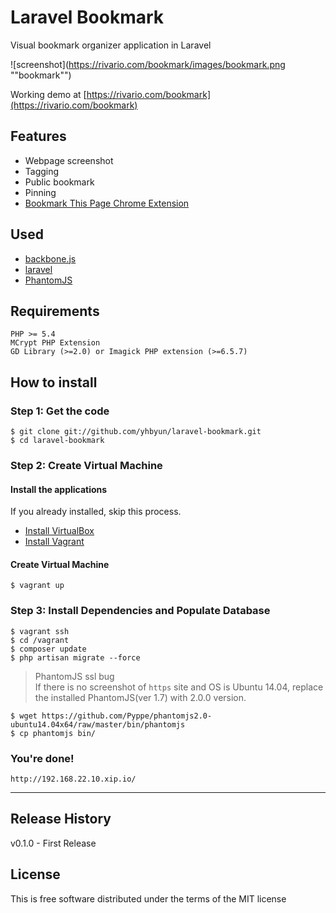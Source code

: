 # Laravel Bookmark

Visual bookmark organizer application in Laravel

![screenshot](https://rivario.com/bookmark/images/bookmark.png ""bookmark"")

Working demo at [https://rivario.com/bookmark](https://rivario.com/bookmark)

## Features

- Webpage screenshot
- Tagging
- Public bookmark
- Pinning
- [Bookmark This Page Chrome Extension](https://chrome.google.com/webstore/detail/bookmark-this-page/hpdkmodablpllphbfkiacbfhhcjgebdk)

## Used

- [backbone.js](http://backbonejs.org)
- [laravel](http://laravel.com)
- [PhantomJS](http://phantomjs.org)


## Requirements

	PHP >= 5.4
	MCrypt PHP Extension
	GD Library (>=2.0) or Imagick PHP extension (>=6.5.7)


## How to install
### Step 1: Get the code

```
$ git clone git://github.com/yhbyun/laravel-bookmark.git
$ cd laravel-bookmark
```


### Step 2: Create Virtual Machine
#### Install the applications

If you already installed, skip this process.

- [Install VirtualBox](https://www.virtualbox.org/wiki/Downloads)
- [Install Vagrant](http://www.vagrantup.com/downloads.html)

#### Create Virtual Machine

```
$ vagrant up
```

### Step 3: Install Dependencies and Populate Database

```
$ vagrant ssh
$ cd /vagrant
$ composer update
$ php artisan migrate --force
```

> PhantomJS ssl bug<br>
If there is no screenshot of `https` site and OS is Ubuntu 14.04, replace the installed PhantomJS(ver 1.7) with 2.0.0 version.

```
$ wget https://github.com/Pyppe/phantomjs2.0-ubuntu14.04x64/raw/master/bin/phantomjs
$ cp phantomjs bin/
```

### You're done!

```
http://192.168.22.10.xip.io/
```

-----

## Release History

v0.1.0 - First Release

## License

This is free software distributed under the terms of the MIT license
